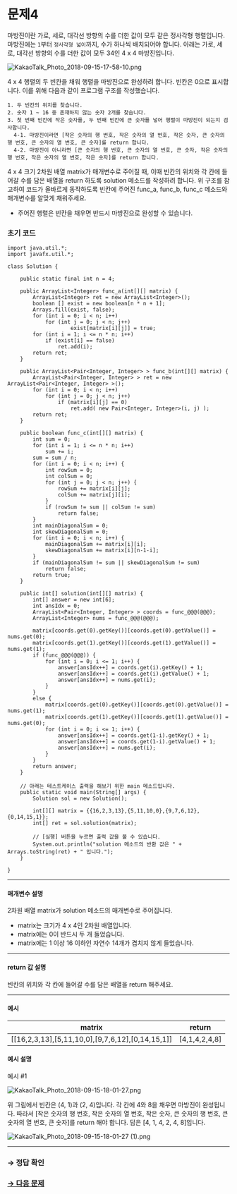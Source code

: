 # 문제4

마방진이란 가로, 세로, 대각선 방향의 수를 더한 값이 모두 같은 정사각형 행렬입니다. 마방진에는 `1`부터 `정사각형 넓이`까지, 수가 하나씩 배치되어야 합니다. 아래는 가로, 세로, 대각선 방향의 수를 더한 값이 모두 34인 4 x 4 마방진입니다.

  ![KakaoTalk_Photo_2018-09-15-17-58-10.png](https://grepp-programmers.s3.amazonaws.com/files/ybm/762ea16c04/303fdbe0-89ed-4f74-87b9-1ed047cf2c7c.png)

4 x 4 행렬의 두 빈칸을 채워 행렬을 마방진으로 완성하려 합니다. 빈칸은 0으로 표시합니다. 이를 위해 다음과 같이 프로그램 구조를 작성했습니다.

```
1. 두 빈칸의 위치를 찾습니다.
2. 숫자 1 ~ 16 중 존재하지 않는 숫자 2개를 찾습니다.
3. 첫 번째 빈칸에 작은 숫자를, 두 번째 빈칸에 큰 숫자를 넣어 행렬이 마방진이 되는지 검사합니다.
  4-1. 마방진이라면 [작은 숫자의 행 번호, 작은 숫자의 열 번호, 작은 숫자, 큰 숫자의 행 번호, 큰 숫자의 열 번호, 큰 숫자]를 return 합니다.
  4-2. 마방진이 아니라면 [큰 숫자의 행 번호, 큰 숫자의 열 번호, 큰 숫자, 작은 숫자의 행 번호, 작은 숫자의 열 번호, 작은 숫자]를 return 합니다.
```

4 x 4 크기 2차원 배열 matrix가 매개변수로 주어질 때, 이때 빈칸의 위치와 각 칸에 들어갈 수를 담은 배열을 return 하도록 solution 메소드를 작성하려 합니다. 위 구조를 참고하여 코드가 올바르게 동작하도록 빈칸에 주어진 func_a, func_b, func_c 메소드와 매개변수를 알맞게 채워주세요.

* 주어진 행렬은 빈칸을 채우면 반드시 마방진으로 완성할 수 있습니다.

### 초기 코드

```
import java.util.*;
import javafx.util.*;

class Solution {

    public static final int n = 4; 

    public ArrayList<Integer> func_a(int[][] matrix) {
        ArrayList<Integer> ret = new ArrayList<Integer>();
        boolean [] exist = new boolean[n * n + 1];
        Arrays.fill(exist, false);
        for (int i = 0; i < n; i++)
            for (int j = 0; j < n; j++)
                    exist[matrix[i][j]] = true;
        for (int i = 1; i <= n * n; i++)
            if (exist[i] == false)
                ret.add(i);
        return ret;
    }
    
    public ArrayList<Pair<Integer, Integer> > func_b(int[][] matrix) {
        ArrayList<Pair<Integer, Integer> > ret = new ArrayList<Pair<Integer, Integer> >();
        for (int i = 0; i < n; i++)
            for (int j = 0; j < n; j++)
                if (matrix[i][j] == 0)
                    ret.add( new Pair<Integer, Integer>(i, j) );
        return ret;
    }
    
    public boolean func_c(int[][] matrix) {
        int sum = 0;
        for (int i = 1; i <= n * n; i++)
            sum += i;
        sum = sum / n;
        for (int i = 0; i < n; i++) {
            int rowSum = 0;
            int colSum = 0;
            for (int j = 0; j < n; j++) {
                rowSum += matrix[i][j];
                colSum += matrix[j][i];
            }
            if (rowSum != sum || colSum != sum)
                return false;
        }
        int mainDiagonalSum = 0;
        int skewDiagonalSum = 0;
        for (int i = 0; i < n; i++) {
            mainDiagonalSum += matrix[i][i];
            skewDiagonalSum += matrix[i][n-1-i];
        }
        if (mainDiagonalSum != sum || skewDiagonalSum != sum)
            return false;
        return true;
    }
    
    public int[] solution(int[][] matrix) {
        int[] answer = new int[6];
        int ansIdx = 0;
        ArrayList<Pair<Integer, Integer> > coords = func_@@@(@@@);
        ArrayList<Integer> nums = func_@@@(@@@);
        
        matrix[coords.get(0).getKey()][coords.get(0).getValue()] = nums.get(0);
        matrix[coords.get(1).getKey()][coords.get(1).getValue()] = nums.get(1);
        if (func_@@@(@@@)) {
            for (int i = 0; i <= 1; i++) {
                answer[ansIdx++] = coords.get(i).getKey() + 1;
                answer[ansIdx++] = coords.get(i).getValue() + 1;
                answer[ansIdx++] = nums.get(i);
            }
        }
        else {
            matrix[coords.get(0).getKey()][coords.get(0).getValue()] = nums.get(1);
            matrix[coords.get(1).getKey()][coords.get(1).getValue()] = nums.get(0);
            for (int i = 0; i <= 1; i++) {
                answer[ansIdx++] = coords.get(1-i).getKey() + 1;
                answer[ansIdx++] = coords.get(1-i).getValue() + 1;
                answer[ansIdx++] = nums.get(i);
            }
        }
        return answer;
    }
    
    // 아래는 테스트케이스 출력을 해보기 위한 main 메소드입니다.    
    public static void main(String[] args) {
        Solution sol = new Solution();
        
        int[][] matrix = {{16,2,3,13},{5,11,10,0},{9,7,6,12},{0,14,15,1}};
        int[] ret = sol.solution(matrix);
        
        // [실행] 버튼을 누르면 출력 값을 볼 수 있습니다.
        System.out.println("solution 메소드의 반환 값은 " + Arrays.toString(ret) + " 입니다.");
    } 
    
}
```

---

#### 매개변수 설명

2차원 배열 matrix가 solution 메소드의 매개변수로 주어집니다.

* matrix는 크기가 4 x 4인 2차원 배열입니다.
* matrix에는 0이 반드시 두 개 들었습니다.
* matrix에는 1 이상 16 이하인 자연수 14개가 겹치지 않게 들었습니다.

---

#### return 값 설명

빈칸의 위치와 각 칸에 들어갈 수를 담은 배열을 return 해주세요.

---

#### 예시

| matrix | return |
|--------|--------|
| [[16,2,3,13],[5,11,10,0],[9,7,6,12],[0,14,15,1]] | [4,1,4,2,4,8] |

#### 예시 설명

예시 #1

  ![KakaoTalk_Photo_2018-09-15-18-01-27.png](https://grepp-programmers.s3.amazonaws.com/files/ybm/3228b4e06c/bc8300f8-1e7b-4c77-88a7-82f64f6a53bc.png)

위 그림에서 빈칸은 (4, 1)과 (2, 4)입니다. 각 칸에 4와 8을 채우면 마방진이 완성됩니다. 따라서 [작은 숫자의 행 번호, 작은 숫자의 열 번호, 작은 숫자, 큰 숫자의 행 번호, 큰 숫자의 열 번호, 큰 숫자]를 return 해야 합니다. 답은 [4, 1, 4, 2, 4, 8]입니다.

  ![KakaoTalk_Photo_2018-09-15-18-01-27 (1).png](https://grepp-programmers.s3.amazonaws.com/files/ybm/07b49bd9cc/06b0e5b9-27ba-49e7-9782-089ca97cd15b.png)

---

### → 정답 확인

### [→ 다음 문제](../no_05/ "COS Pro 1급 Java 4차 5번 문제")
